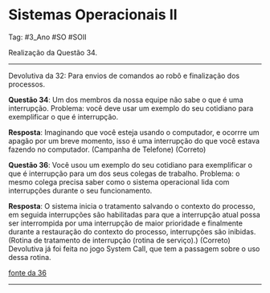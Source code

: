 # Sistemas Operacionais II

Tag: #3_Ano #SO #SOII 

Realização da Questão 34.

---

Devolutiva da 32: Para envios de comandos ao robô e finalização dos processos.

**Questão 34**: Um dos membros da nossa equipe não sabe o que é uma interrupção. Problema: você deve usar um exemplo do seu cotidiano para exemplificar o que é interrupção.

**Resposta**: Imaginando que você esteja usando o computador, e ocorrre um apagão por um breve momento, isso é uma interrupção do que você estava fazendo no computador. (Campanha de Telefone) (Correto)

**Questão 36**: Você usou um exemplo do seu cotidiano para exemplificar o que é interrupção para um dos seus colegas de trabalho. Problema: o mesmo colega precisa saber como o sistema operacional lida com interrupções durante o seu funcionamento.

**Resposta**: O sistema inicia o tratamento salvando o contexto do processo, em seguida interrupções são habilitadas para que a interrupção atual possa ser interrompida por uma interrupção de maior prioridade e finalmente durante a restauração do contexto do processo, interrupções são inibidas. (Rotina de tratamento de interrupção (rotina de serviço).) (Correto) Devolutiva já foi feita no jogo System Call, que tem a passagem sobre o uso dessa rotina.

[fonte da 36](https://www.ime.usp.br/~song/mac344/slides08-interrupts.pdf)

---
